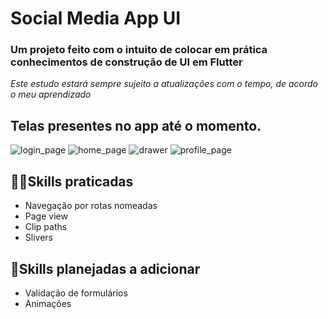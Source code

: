 # Social Media App UI

### Um projeto feito com o intuito de colocar em prática conhecimentos de construção de UI em Flutter
_Este estudo estará sempre sujeito a atualizações com o tempo, de acordo o meu aprendizado_

## Telas presentes no app até o momento.
![login_page](https://user-images.githubusercontent.com/85903292/132859706-a0805e7f-28b0-4e00-aef8-21e8dade33ac.png) ![home_page](https://user-images.githubusercontent.com/85903292/132860012-21ee212b-19ec-4b89-9cf6-36aeb8a0ffeb.png) ![drawer](https://user-images.githubusercontent.com/85903292/132860059-03a94fd7-7fed-4193-9267-d1dc863aa609.png) ![profile_page](https://user-images.githubusercontent.com/85903292/132860090-2650c22d-40bc-40f6-a996-bea88eb7fda4.png)

## 👨‍💻Skills praticadas
 * Navegação por rotas nomeadas
 * Page view
 * Clip paths
 * Slivers

## 📃Skills planejadas a adicionar
 * Validação de formulários
 * Animações
